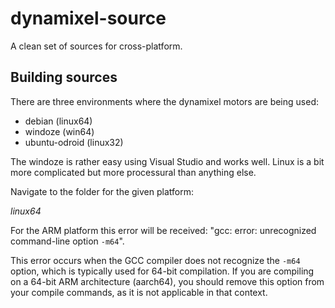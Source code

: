 # dynamixel-source

A clean set of sources for cross-platform.

## Building sources

There are three environments where the dynamixel motors are being used:

* debian (linux64)
* windoze (win64)
* ubuntu-odroid (linux32)

The windoze is rather easy using Visual Studio and works well. Linux is a bit more complicated but more processural than anything else.

Navigate to the folder for the given platform:

_linux64_

For the ARM platform this error will be received: "gcc: error: unrecognized command-line option `-m64`". 

This error occurs when the GCC compiler does not recognize the `-m64` option, which is typically used for 64-bit compilation. If you are compiling on a 64-bit ARM architecture (aarch64), you should remove this option from your compile commands, as it is not applicable in that context.
